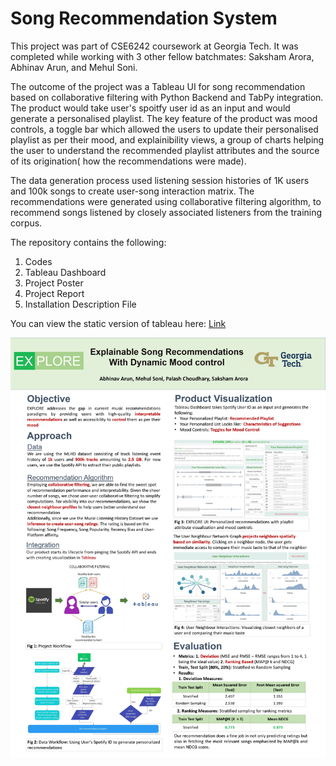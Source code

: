 # Song Recommendation System

This project was part of CSE6242 coursework at Georgia Tech. It was completed while working with 3 other fellow batchmates: Saksham Arora, Abhinav Arun, and Mehul Soni.

The outcome of the project was a Tableau UI for song recommendation based on collaborative filtering with Python Backend and TabPy integration. The product would take user's spoitfy user id as an input and would generate a personalised playlist. The key feature of the product was mood controls, a toggle bar which allowed the users to update their personalised playlist as per their mood, and explainibility views, a group of charts helping the user to understand the recommended playlist attributes and the source of its origination( how the recommendations were made).

The data generation process used listening session histories of 1K users and 100k songs to create user-song interaction matrix. The recommendations were generated using collaborative filtering algorithm, to recommend songs listened by closely associated listeners from the training corpus.

The repository contains the following:
1. Codes
2. Tableau Dashboard
3. Project Poster
4. Project Report
5. Installation Description File

You can view the static version of tableau here: [Link](https://public.tableau.com/app/profile/palash.choudhary/viz/EXPLORE-ForWeb/RecommendationDashbaord)

![Project Poster](PosterImage/team012poster.jpg)

